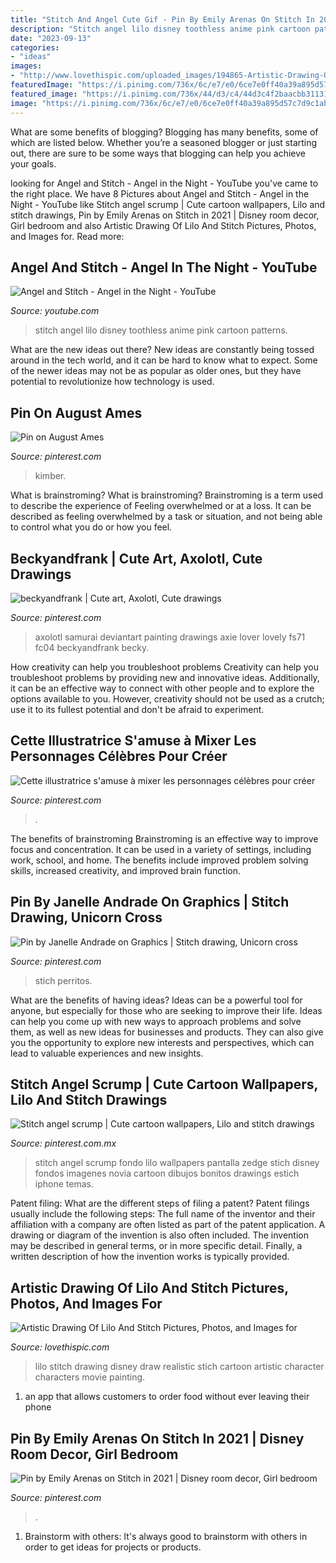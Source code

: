 ```yaml
---
title: "Stitch And Angel Cute Gif - Pin By Emily Arenas On Stitch In 2021"
description: "Stitch angel lilo disney toothless anime pink cartoon patterns"
date: "2023-09-13"
categories:
- "ideas"
images:
- "http://www.lovethispic.com/uploaded_images/194865-Artistic-Drawing-Of-Lilo-And-Stitch.jpg"
featuredImage: "https://i.pinimg.com/736x/6c/e7/e0/6ce7e0ff40a39a895d57c7d9c1ab75cf.jpg"
featured_image: "https://i.pinimg.com/736x/44/d3/c4/44d3c4f2baacbb31131e855566f073d5.jpg"
image: "https://i.pinimg.com/736x/6c/e7/e0/6ce7e0ff40a39a895d57c7d9c1ab75cf.jpg"
---
```



What are some benefits of blogging?
Blogging has many benefits, some of which are listed below. Whether you’re a seasoned blogger or just starting out, there are sure to be some ways that blogging can help you achieve your goals.

	

		
looking for Angel and Stitch - Angel in the Night - YouTube you've came to the right place. We have 8 Pictures about Angel and Stitch - Angel in the Night - YouTube like Stitch angel scrump | Cute cartoon wallpapers, Lilo and stitch drawings, Pin by Emily Arenas on Stitch in 2021 | Disney room decor, Girl bedroom and also Artistic Drawing Of Lilo And Stitch Pictures, Photos, and Images for. Read more:
		
    
## Angel And Stitch - Angel In The Night - YouTube

<img loading=lazy src="http://i.ytimg.com/vi/KNcbbEoMiHI/maxresdefault.jpg" onerror="this.onerror=null;this.src='https://tse1.mm.bing.net/th?id=OIP.nNKN4Ip2Zib9aIZvhGvDegHaEK&amp;pid=15.1';" alt="Angel and Stitch - Angel in the Night - YouTube">

_Source: youtube.com_

>stitch angel lilo disney toothless anime pink cartoon patterns. 

	

What are the new ideas out there?
New ideas are constantly being tossed around in the tech world, and it can be hard to know what to expect. Some of the newer ideas may not be as popular as older ones, but they have potential to revolutionize how technology is used.

    
## Pin On August Ames

<img loading=lazy src="https://i.pinimg.com/736x/6c/e7/e0/6ce7e0ff40a39a895d57c7d9c1ab75cf.jpg" onerror="this.onerror=null;this.src='https://tse2.mm.bing.net/th?id=OIP.JDRyB95ST85wsbCerl5YCwHaLH&amp;pid=15.1';" alt="Pin on August Ames">

_Source: pinterest.com_

>kimber. 

	

What is brainstroming?
What is brainstroming? Brainstroming is a term used to describe the experience of Feeling overwhelmed or at a loss. It can be described as feeling overwhelmed by a task or situation, and not being able to control what you do or how you feel.

    
## Beckyandfrank | Cute Art, Axolotl, Cute Drawings

<img loading=lazy src="https://i.pinimg.com/736x/86/df/7d/86df7d1546ba1f7fe0601f267cacb2a7--art-pieces-art-drawings.jpg" onerror="this.onerror=null;this.src='https://tse3.mm.bing.net/th?id=OIP.D33UNZNVa9rO217nrOVH2gHaJ3&amp;pid=15.1';" alt="beckyandfrank | Cute art, Axolotl, Cute drawings">

_Source: pinterest.com_

>axolotl samurai deviantart painting drawings axie lover lovely fs71 fc04 beckyandfrank becky. 

	

How creativity can help you troubleshoot problems
Creativity can help you troubleshoot problems by providing new and innovative ideas. Additionally, it can be an effective way to connect with other people and to explore the options available to you. However, creativity should not be used as a crutch; use it to its fullest potential and don't be afraid to experiment.

    
## Cette Illustratrice S&#039;amuse à Mixer Les Personnages Célèbres Pour Créer

<img loading=lazy src="https://i.pinimg.com/736x/95/ca/d6/95cad61ee7678f20333c8ce044482d85.jpg" onerror="this.onerror=null;this.src='https://tse1.mm.bing.net/th?id=OIP.LCCiDmXGvFVKVtnPvMtD4AHaHa&amp;pid=15.1';" alt="Cette illustratrice s&#039;amuse à mixer les personnages célèbres pour créer">

_Source: pinterest.com_

>. 

	

The benefits of brainstroming
Brainstroming is an effective way to improve focus and concentration. It can be used in a variety of settings, including work, school, and home. The benefits include improved problem solving skills, increased creativity, and improved brain function.

    
## Pin By Janelle Andrade On Graphics | Stitch Drawing, Unicorn Cross

<img loading=lazy src="https://i.pinimg.com/736x/44/d3/c4/44d3c4f2baacbb31131e855566f073d5.jpg" onerror="this.onerror=null;this.src='https://tse1.mm.bing.net/th?id=OIP.Gjy5whCSp-JKsHcocJn4JQAAAA&amp;pid=15.1';" alt="Pin by Janelle Andrade on Graphics | Stitch drawing, Unicorn cross">

_Source: pinterest.com_

>stich perritos. 

	

What are the benefits of having ideas?
Ideas can be a powerful tool for anyone, but especially for those who are seeking to improve their life. Ideas can help you come up with new ways to approach problems and solve them, as well as new ideas for businesses and products. They can also give you the opportunity to explore new interests and perspectives, which can lead to valuable experiences and new insights.

    
## Stitch Angel Scrump | Cute Cartoon Wallpapers, Lilo And Stitch Drawings

<img loading=lazy src="https://i.pinimg.com/736x/f1/16/a4/f116a44d5646b5d7577af7c7caac23ce.jpg" onerror="this.onerror=null;this.src='https://tse2.mm.bing.net/th?id=OIP.pC7r02Wg4TZPf2g-vfaoSwHaNO&amp;pid=15.1';" alt="Stitch angel scrump | Cute cartoon wallpapers, Lilo and stitch drawings">

_Source: pinterest.com.mx_

>stitch angel scrump fondo lilo wallpapers pantalla zedge stich disney fondos imagenes novia cartoon dibujos bonitos drawings estich iphone temas. 

	

Patent filing: What are the different steps of filing a patent?
Patent filings usually include the following steps: 
The full name of the inventor and their affiliation with a company are often listed as part of the patent application. A drawing or diagram of the invention is also often included. The invention may be described in general terms, or in more specific detail. Finally, a written description of how the invention works is typically provided.

    
## Artistic Drawing Of Lilo And Stitch Pictures, Photos, And Images For

<img loading=lazy src="http://www.lovethispic.com/uploaded_images/194865-Artistic-Drawing-Of-Lilo-And-Stitch.jpg" onerror="this.onerror=null;this.src='https://tse2.mm.bing.net/th?id=OIP.XYvTqe3zzGH8KXsgifvD0gHaJ3&amp;pid=15.1';" alt="Artistic Drawing Of Lilo And Stitch Pictures, Photos, and Images for">

_Source: lovethispic.com_

>lilo stitch drawing disney draw realistic stich cartoon artistic character characters movie painting. 

	

1. an app that allows customers to order food without ever leaving their phone

    
## Pin By Emily Arenas On Stitch In 2021 | Disney Room Decor, Girl Bedroom

<img loading=lazy src="https://i.pinimg.com/736x/0a/97/2f/0a972f7c2708709aa3a9605937f41c62.jpg" onerror="this.onerror=null;this.src='https://tse1.mm.bing.net/th?id=OIP.qxAXWCv-AfiUVBzF7TsyAQHaJA&amp;pid=15.1';" alt="Pin by Emily Arenas on Stitch in 2021 | Disney room decor, Girl bedroom">

_Source: pinterest.com_

>. 

	

1. Brainstorm with others: It's always good to brainstorm with others in order to get ideas for projects or products.

